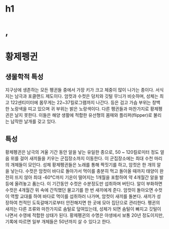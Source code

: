 # h1

<h1> , <p>
<h1>
    황제펭귄
</h1>

<h2>
    생물학적 특성
</h2>

<p>지구상에 생존하는 모든 펭귄들 중에서 가장 키가 크고 체중이 많이 나가는 종이다.
  서식지는 남극과 포클랜드 제도이다. 암컷과 수컷은 덩치와 깃털 무늬가 비슷하며, 성체는 최고 122센티미터에 몸무게는 22~37킬로그램까지 나간다. 
 등은 검고 가슴 부위는 창백한 노랑색을 띠고 있으며 귀 부위는 밝은 노랑색이다. 다른 펭귄들과 마찬가지로 황제펭귄은 날지 못한다. 
 이들은 해양 생활에 적합한 유선형의 몸매와 플리퍼(flipper)로 불리는 납작한 날개를 갖고 있다.
</p>

<h2>
    특성
</h2>

<p>황제펭귄은 남극의 겨울 기간 동안 알을 낳는 유일한 종으로, 50 ~ 120킬로미터 정도 얼음 위를 걸어 새끼들을 키우는 군집장소까지 이동한다. 이 군집장소에는 최대 수천 마리의 개체들이 모인다. 
    성체 황제펭귄들은 노래를 통해 짝짓기를 하고, 암컷은 한 개의 알을 낳는다. 수컷은 암컷이 바다로 돌아가서 먹이를 충분히 먹고 돌아올 때까지 태양이 완전히 뜨지 않아 최대 -60℃까지 기온이 떨어지는 
    1개월을 포함하여 약 4개월간 알을 발등에 올려놓고 품는다. 이 기간동안 수컷은 수분정도만 섭취하며 버틴다. 알이 부화하면 수컷은 4개월간 위 속에 간직했던 물고기를 한 번 새끼에게 준다. 
    암컷이 돌아오면 수컷이 역할 교대를 하여 바다로 먹이를 섭취하러 나가며, 암컷이 새끼를 돌본다. 새끼가 성장하여 천적인 도둑갈매기로부터 안전해지면 한 곳에 모아 집단으로 관리한다. 
    펭귄의 새끼는 다른 조류와 마찬가지로 솜털로 덮여있는데, 성체가 되면 솜털이 빠지고 깃털이 나면서 수영에 적합한 상태가 된다. 황제펭귄의 수명은 야생에서 보통 20년 정도이지만, 
    기록에 따르면 일부 개체들은 50년까지 살 수 있다고 한다.
</p>

